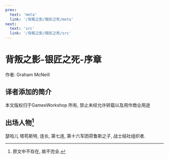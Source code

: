 ```yaml
---
prev:
  text: 'meta'
  link: '/背叛之影/银匠之死/meta'
next:
  text: 'src'
  link: '/背叛之影/银匠之死/src'
---
```


# 背叛之影-银匠之死-序章

作者: Graham McNeill

## 译者添加的简介

本文版权归于GamesWorkshop 所有, 禁止未经允许转载以及用作商业用途

## 出场人物[^1]

瑟哈儿 塔苟斯特, 连长, 第七连, 第十六军团荷鲁斯之子, 战士结社组织者.

[^1]: 原文中不存在, 故不完全.
